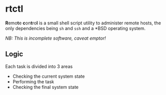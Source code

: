 # rtctl

**R**emo**t**e **c**on**t**ro**l** is a small shell script utility to administer remote hosts,
the only dependencies being `sh` and `ssh` and a *BSD operating system.

*NB: This is incomplete software, caveat emptor!*

## Logic

Each task is divided into 3 areas

* Checking the current system state
* Performing the task
* Checking the final system state

